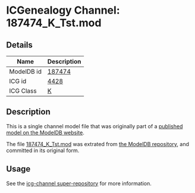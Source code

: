 # ICGenealogy Channel: 187474\_K\_Tst.mod

## Details

Name | Description
---- | -----------
ModelDB id | [187474](http://senselab.med.yale.edu/ModelDB/ShowModel.cshtml?model=187474)
ICG id | [4428](http://icg.neurotheory.ox.ac.uk/channels/1/4428)
ICG Class | [K](http://icg.neurotheory.ox.ac.uk/channels/1)

## Description

This is a single channel model file that was originally part of a [published model on the ModelDB website](http://senselab.med.yale.edu/mModelDB/ShowModel.cshtml?model=187474).

The file [187474\_K\_Tst.mod](187474_K_Tst.mod) was extrated from [the ModelDB repository](http://senselab.med.yale.edu/ModelDB/ShowModel.cshtml?model=187474), and committed in its original form.

## Usage

See the [icg-channel super-repository](https://github.com/icgenealogy/icg-channels) for more information.